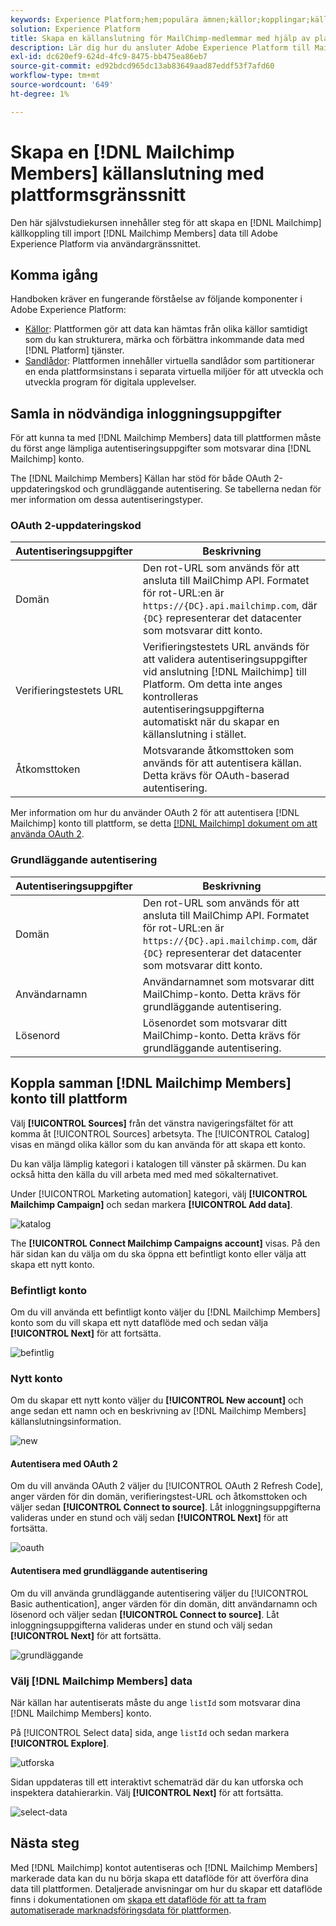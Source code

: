 ```yaml
---
keywords: Experience Platform;hem;populära ämnen;källor;kopplingar;källkopplingar;källor sdk;sdk;SDK
solution: Experience Platform
title: Skapa en källanslutning för MailChimp-medlemmar med hjälp av plattformsgränssnittet
description: Lär dig hur du ansluter Adobe Experience Platform till MailChimp-medlemmar med hjälp av plattformsgränssnittet.
exl-id: dc620ef9-624d-4fc9-8475-bb475ea86eb7
source-git-commit: ed92bdcd965dc13ab83649aad87eddf53f7afd60
workflow-type: tm+mt
source-wordcount: '649'
ht-degree: 1%

---
```


# Skapa en [!DNL Mailchimp Members] källanslutning med plattformsgränssnitt

Den här självstudiekursen innehåller steg för att skapa en [!DNL Mailchimp] källkoppling till import [!DNL Mailchimp Members] data till Adobe Experience Platform via användargränssnittet.

## Komma igång

Handboken kräver en fungerande förståelse av följande komponenter i Adobe Experience Platform:

* [Källor](../../../../home.md): Plattformen gör att data kan hämtas från olika källor samtidigt som du kan strukturera, märka och förbättra inkommande data med [!DNL Platform] tjänster.
* [Sandlådor](../../../../../sandboxes/home.md): Plattformen innehåller virtuella sandlådor som partitionerar en enda plattformsinstans i separata virtuella miljöer för att utveckla och utveckla program för digitala upplevelser.

## Samla in nödvändiga inloggningsuppgifter

För att kunna ta med [!DNL Mailchimp Members] data till plattformen måste du först ange lämpliga autentiseringsuppgifter som motsvarar dina [!DNL Mailchimp] konto.

The [!DNL Mailchimp Members] Källan har stöd för både OAuth 2-uppdateringskod och grundläggande autentisering. Se tabellerna nedan för mer information om dessa autentiseringstyper.

### OAuth 2-uppdateringskod

| Autentiseringsuppgifter | Beskrivning |
| --- | --- |
| Domän | Den rot-URL som används för att ansluta till MailChimp API. Formatet för rot-URL:en är `https://{DC}.api.mailchimp.com`, där `{DC}` representerar det datacenter som motsvarar ditt konto. |
| Verifieringstestets URL | Verifieringstestets URL används för att validera autentiseringsuppgifter vid anslutning [!DNL Mailchimp] till Platform. Om detta inte anges kontrolleras autentiseringsuppgifterna automatiskt när du skapar en källanslutning i stället. |
| Åtkomsttoken | Motsvarande åtkomsttoken som används för att autentisera källan. Detta krävs för OAuth-baserad autentisering. |

Mer information om hur du använder OAuth 2 för att autentisera [!DNL Mailchimp] konto till plattform, se detta [[!DNL Mailchimp] dokument om att använda OAuth 2](https://mailchimp.com/developer/marketing/guides/access-user-data-oauth-2/).

### Grundläggande autentisering

| Autentiseringsuppgifter | Beskrivning |
| --- | --- |
| Domän | Den rot-URL som används för att ansluta till MailChimp API. Formatet för rot-URL:en är `https://{DC}.api.mailchimp.com`, där `{DC}` representerar det datacenter som motsvarar ditt konto. |
| Användarnamn | Användarnamnet som motsvarar ditt MailChimp-konto. Detta krävs för grundläggande autentisering. |
| Lösenord | Lösenordet som motsvarar ditt MailChimp-konto. Detta krävs för grundläggande autentisering. |

## Koppla samman [!DNL Mailchimp Members] konto till plattform

Välj **[!UICONTROL Sources]** från det vänstra navigeringsfältet för att komma åt [!UICONTROL Sources] arbetsyta. The [!UICONTROL Catalog] visas en mängd olika källor som du kan använda för att skapa ett konto.

Du kan välja lämplig kategori i katalogen till vänster på skärmen. Du kan också hitta den källa du vill arbeta med med med sökalternativet.

Under [!UICONTROL Marketing automation] kategori, välj **[!UICONTROL Mailchimp Campaign]** och sedan markera **[!UICONTROL Add data]**.

![katalog](../../../../images/tutorials/create/mailchimp-members/catalog.png)

The **[!UICONTROL Connect Mailchimp Campaigns account]** visas. På den här sidan kan du välja om du ska öppna ett befintligt konto eller välja att skapa ett nytt konto.

### Befintligt konto

Om du vill använda ett befintligt konto väljer du [!DNL Mailchimp Members] konto som du vill skapa ett nytt dataflöde med och sedan välja **[!UICONTROL Next]** för att fortsätta.

![befintlig](../../../../images/tutorials/create/mailchimp-members/existing.png)

### Nytt konto

Om du skapar ett nytt konto väljer du **[!UICONTROL New account]** och ange sedan ett namn och en beskrivning av [!DNL Mailchimp Members] källanslutningsinformation.

![new](../../../../images/tutorials/create/mailchimp-members/new.png)


#### Autentisera med OAuth 2

Om du vill använda OAuth 2 väljer du [!UICONTROL OAuth 2 Refresh Code], anger värden för din domän, verifieringstest-URL och åtkomsttoken och väljer sedan **[!UICONTROL Connect to source]**. Låt inloggningsuppgifterna valideras under en stund och välj sedan **[!UICONTROL Next]** för att fortsätta.

![oauth](../../../../images/tutorials/create/mailchimp-members/oauth.png)

#### Autentisera med grundläggande autentisering

Om du vill använda grundläggande autentisering väljer du [!UICONTROL Basic authentication], anger värden för din domän, ditt användarnamn och lösenord och väljer sedan **[!UICONTROL Connect to source]**. Låt inloggningsuppgifterna valideras under en stund och välj sedan **[!UICONTROL Next]** för att fortsätta.

![grundläggande](../../../../images/tutorials/create/mailchimp-members/basic.png)

### Välj [!DNL Mailchimp Members] data

När källan har autentiserats måste du ange `listId` som motsvarar dina [!DNL Mailchimp Members] konto.

På [!UICONTROL Select data] sida, ange `listId` och sedan markera **[!UICONTROL Explore]**.

![utforska](../../../../images/tutorials/create/mailchimp-members/explore.png)

Sidan uppdateras till ett interaktivt schematräd där du kan utforska och inspektera datahierarkin. Välj **[!UICONTROL Next]** för att fortsätta.

![select-data](../../../../images/tutorials/create/mailchimp-members/select-data.png)

## Nästa steg

Med [!DNL Mailchimp] kontot autentiseras och [!DNL Mailchimp Members] markerade data kan du nu börja skapa ett dataflöde för att överföra dina data till plattformen. Detaljerade anvisningar om hur du skapar ett dataflöde finns i dokumentationen om [skapa ett dataflöde för att ta fram automatiserade marknadsföringsdata för plattformen](../../dataflow/marketing-automation.md).
